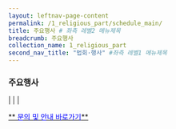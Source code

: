 ```yaml
---
layout: leftnav-page-content
permalink: /1_religious_part/schedule_main/
title: 주요행사 # 좌측 레벨2 메뉴제목
breadcrumb: 주요행사
collection_name: 1_religious_part
second_nav_title: "법회·행사" #좌측 레벨1 메뉴제목
---
```


### **주요행사**
| | |


[** <span style="color:blue"> 문의 및 안내 바로가기</span>**](/1_0_templeNews/volunteer)

